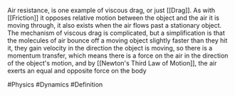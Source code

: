 Air resistance, is one example of viscous drag, or just [[Drag]]. As with [[Friction]] it opposes relative motion between the object and the air it is moving through, it  also exists when the air flows past a stationary object. The mechanism of viscous drag is complicated, but a simplification is that the molecules of air bounce off a moving object slightly faster than they hit it, they gain velocity in the direction the object is moving, so there is a momentum transfer, which means there is a force on the air in the direction of the object's motion, and by [[Newton's Third Law of Motion]], the air exerts an equal and opposite force on the body

#Physics #Dynamics #Definition 